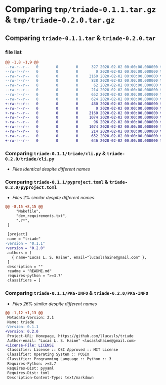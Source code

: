 # Comparing `tmp/triade-0.1.1.tar.gz` & `tmp/triade-0.2.0.tar.gz`

## Comparing `triade-0.1.1.tar` & `triade-0.2.0.tar`

### file list

```diff
@@ -1,8 +1,9 @@
--rw-r--r--   0        0        0      327 2020-02-02 00:00:00.000000 triade-0.1.1/CHANGELOG.md
--rw-r--r--   0        0        0        0 2020-02-02 00:00:00.000000 triade-0.1.1/triade/__init__.py
--rw-r--r--   0        0        0     2160 2020-02-02 00:00:00.000000 triade-0.1.1/triade/cli.py
--rw-r--r--   0        0        0      828 2020-02-02 00:00:00.000000 triade-0.1.1/triade/lib.py
--rw-r--r--   0        0        0       62 2020-02-02 00:00:00.000000 triade-0.1.1/.gitignore
--rw-r--r--   0        0        0      214 2020-02-02 00:00:00.000000 triade-0.1.1/README.md
--rw-r--r--   0        0        0      652 2020-02-02 00:00:00.000000 triade-0.1.1/pyproject.toml
--rw-r--r--   0        0        0      624 2020-02-02 00:00:00.000000 triade-0.1.1/PKG-INFO
+-rw-r--r--   0        0        0      480 2020-02-02 00:00:00.000000 triade-0.2.0/CHANGELOG.md
+-rw-r--r--   0        0        0        0 2020-02-02 00:00:00.000000 triade-0.2.0/triade/__init__.py
+-rw-r--r--   0        0        0     2160 2020-02-02 00:00:00.000000 triade-0.2.0/triade/cli.py
+-rw-r--r--   0        0        0     1074 2020-02-02 00:00:00.000000 triade-0.2.0/triade/lib.py
+-rw-r--r--   0        0        0       96 2020-02-02 00:00:00.000000 triade-0.2.0/.gitignore
+-rw-r--r--   0        0        0     1074 2020-02-02 00:00:00.000000 triade-0.2.0/LICENSE
+-rw-r--r--   0        0        0      214 2020-02-02 00:00:00.000000 triade-0.2.0/README.md
+-rw-r--r--   0        0        0      652 2020-02-02 00:00:00.000000 triade-0.2.0/pyproject.toml
+-rw-r--r--   0        0        0      646 2020-02-02 00:00:00.000000 triade-0.2.0/PKG-INFO
```

### Comparing `triade-0.1.1/triade/cli.py` & `triade-0.2.0/triade/cli.py`

 * *Files identical despite different names*

### Comparing `triade-0.1.1/pyproject.toml` & `triade-0.2.0/pyproject.toml`

 * *Files 2% similar despite different names*

```diff
@@ -8,15 +8,15 @@
     "Makefile",
     "dev_requirements.txt",
     ".?*",
 ]
 
 [project]
 name = "triade"
-version = "0.1.1"
+version = "0.2.0"
 authors = [
   { name="Lucas L. S. Haine", email="lucaslshaine@gmail.com" },
 ]
 description = ""
 readme = "README.md"
 requires-python = ">=3.7"
 classifiers = [
```

### Comparing `triade-0.1.1/PKG-INFO` & `triade-0.2.0/PKG-INFO`

 * *Files 26% similar despite different names*

```diff
@@ -1,12 +1,13 @@
 Metadata-Version: 2.1
 Name: triade
-Version: 0.1.1
+Version: 0.2.0
 Project-URL: Homepage, https://github.com/llucasls/triade
 Author-email: "Lucas L. S. Haine" <lucaslshaine@gmail.com>
+License-File: LICENSE
 Classifier: License :: OSI Approved :: MIT License
 Classifier: Operating System :: POSIX
 Classifier: Programming Language :: Python :: 3
 Requires-Python: >=3.7
 Requires-Dist: pyyaml
 Requires-Dist: toml
 Description-Content-Type: text/markdown
```

